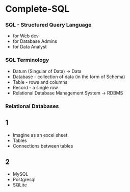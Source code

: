 # Complete-SQL

### SQL - Structured Query Language
  - for Web dev
  - for Database Admins
  - for Data Analyst

### SQL Terminology 
   - Datum (Singular of Data) -> Data
   - Database - collection of data (in the form of Schema)
   - Table - rows and columns 
   - Record - a single row
   - Relational Database Management System -> RDBMS

### Relational Databases
 ## 1
 - Imagine as an excel sheet
 - Tables 
 - Connections between tables
 ## 2
 - MySQL
 - Postgresql
 - SQLite
